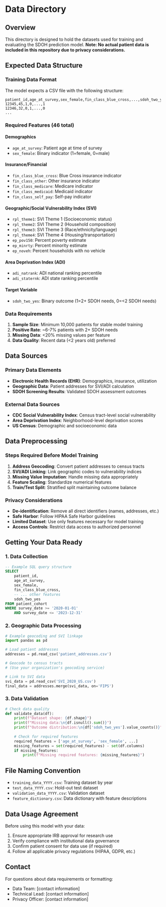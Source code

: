 # Data Directory

## Overview

This directory is designed to hold the datasets used for training and evaluating the SDOH prediction model. **Note: No actual patient data is included in this repository due to privacy considerations.**

## Expected Data Structure

### Training Data Format

The model expects a CSV file with the following structure:

```csv
patient_id,age_at_survey,sex_female,fin_class_blue_cross,...,sdoh_two_yes
12345,45,1,0,...,1
12346,32,0,1,...,0
...
```

### Required Features (46 total)

#### Demographics
- `age_at_survey`: Patient age at time of survey
- `sex_female`: Binary indicator (1=female, 0=male)

#### Insurance/Financial
- `fin_class_blue_cross`: Blue Cross insurance indicator
- `fin_class_other`: Other insurance indicator
- `fin_class_medicare`: Medicare indicator
- `fin_class_medicaid`: Medicaid indicator
- `fin_class_self_pay`: Self-pay indicator

#### Geographic/Social Vulnerability Index (SVI)
- `rpl_theme1`: SVI Theme 1 (Socioeconomic status)
- `rpl_theme2`: SVI Theme 2 (Household composition)
- `rpl_theme3`: SVI Theme 3 (Race/ethnicity/language)
- `rpl_theme4`: SVI Theme 4 (Housing/transportation)
- `ep_pov150`: Percent poverty estimate
- `ep_minrty`: Percent minority estimate
- `ep_noveh`: Percent households with no vehicle

#### Area Deprivation Index (ADI)
- `adi_natrank`: ADI national ranking percentile
- `adi_staternk`: ADI state ranking percentile

#### Target Variable
- `sdoh_two_yes`: Binary outcome (1=2+ SDOH needs, 0=<2 SDOH needs)

### Data Requirements

1. **Sample Size**: Minimum 10,000 patients for stable model training
2. **Positive Rate**: ~6-7% patients with 2+ SDOH needs
3. **Missing Data**: <20% missing values per feature
4. **Data Quality**: Recent data (<2 years old) preferred

## Data Sources

### Primary Data Elements
- **Electronic Health Records (EHR)**: Demographics, insurance, utilization
- **Geographic Data**: Patient addresses for SVI/ADI calculation
- **SDOH Screening Results**: Validated SDOH assessment outcomes

### External Data Sources
- **CDC Social Vulnerability Index**: Census tract-level social vulnerability
- **Area Deprivation Index**: Neighborhood-level deprivation scores
- **US Census**: Demographic and socioeconomic data

## Data Preprocessing

### Steps Required Before Model Training

1. **Address Geocoding**: Convert patient addresses to census tracts
2. **SVI/ADI Linking**: Link geographic codes to vulnerability indices  
3. **Missing Value Imputation**: Handle missing data appropriately
4. **Feature Scaling**: Standardize numerical features
5. **Train/Test Split**: Stratified split maintaining outcome balance

### Privacy Considerations

- **De-identification**: Remove all direct identifiers (names, addresses, etc.)
- **Safe Harbor**: Follow HIPAA Safe Harbor guidelines
- **Limited Dataset**: Use only features necessary for model training
- **Access Controls**: Restrict data access to authorized personnel

## Getting Your Data Ready

### 1. Data Collection
```sql
-- Example SQL query structure
SELECT 
    patient_id,
    age_at_survey,
    sex_female,
    fin_class_blue_cross,
    -- ... other features
    sdoh_two_yes
FROM patient_cohort
WHERE survey_date >= '2020-01-01'
    AND survey_date <= '2023-12-31'
```

### 2. Geographic Data Processing
```python
# Example geocoding and SVI linkage
import pandas as pd

# Load patient addresses
addresses = pd.read_csv('patient_addresses.csv')

# Geocode to census tracts
# (Use your organization's geocoding service)

# Link to SVI data
svi_data = pd.read_csv('SVI_2020_US.csv')
final_data = addresses.merge(svi_data, on='FIPS')
```

### 3. Data Validation
```python
# Check data quality
def validate_data(df):
    print(f"Dataset shape: {df.shape}")
    print(f"Missing data:\n{df.isnull().sum()}")
    print(f"Outcome distribution:\n{df['sdoh_two_yes'].value_counts()}")
    
    # Check for required features
    required_features = ['age_at_survey', 'sex_female', ...]
    missing_features = set(required_features) - set(df.columns)
    if missing_features:
        print(f"Missing required features: {missing_features}")
```

## File Naming Convention

- `training_data_YYYY.csv`: Training dataset by year
- `test_data_YYYY.csv`: Hold-out test dataset
- `validation_data_YYYY.csv`: Validation dataset
- `feature_dictionary.csv`: Data dictionary with feature descriptions

## Data Usage Agreement

Before using this model with your data:

1. Ensure appropriate IRB approval for research use
2. Verify compliance with institutional data governance
3. Confirm patient consent for data use (if required)
4. Follow all applicable privacy regulations (HIPAA, GDPR, etc.)

## Contact

For questions about data requirements or formatting:
- Data Team: [contact information]
- Technical Lead: [contact information]
- Privacy Officer: [contact information]